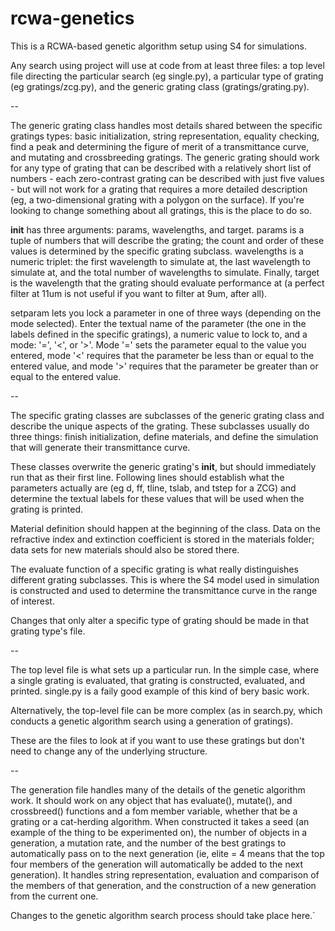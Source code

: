 # rcwa-genetics
This is a RCWA-based genetic algorithm setup using S4 for simulations.

Any search using project will use at code from at least three files: a top level file directing the particular search (eg single.py), a particular type of grating (eg gratings/zcg.py), and the generic grating class (gratings/grating.py).

--

The generic grating class handles most details shared between the specific gratings types: basic initialization, string representation, equality checking, find a peak and determining the figure of merit of a transmittance curve, and mutating and crossbreeding gratings. The generic grating should work for any type of grating that can be described with a relatively short list of numbers - each zero-contrast grating can be described with just five values - but will not work for a grating that requires a more detailed description (eg, a two-dimensional grating with a polygon on the surface). If you're looking to change something about all gratings, this is the place to do so.

__init__ has three arguments: params, wavelengths, and target. params is a tuple of numbers that will describe the grating; the count and order of these values is determined by the specific grating subclass. wavelengths is a numeric triplet: the first wavelength to simulate at, the last wavelength to simulate at, and the total number of wavelengths to simulate. Finally, target is the wavelength that the grating should evaluate performance at (a perfect filter at 11um is not useful if you want to filter at 9um, after all).

setparam lets you lock a parameter in one of three ways (depending on the mode selected). Enter the textual name of the parameter (the one in the labels defined in the specific gratings), a numeric value to lock to, and a mode: '=', '<', or '>'. Mode '=' sets the parameter equal to the value you entered, mode '<' requires that the parameter be less than or equal to the entered value, and mode '>' requires that the parameter be greater than or equal to the entered value.

--

The specific grating classes are subclasses of the generic grating class and describe the unique aspects of the grating. These subclasses usually do three things: finish initialization, define materials, and define the simulation that will generate their transmittance curve.

These classes overwrite the generic grating's __init__, but should immediately run that as their first line. Following lines should establish what the parameters actually are (eg d, ff, tline, tslab, and tstep for a ZCG) and determine the textual labels for these values that will be used when the grating is printed.

Material definition should happen at the beginning of the class. Data on the refractive index and extinction coefficient is stored in the materials folder; data sets for new materials should also be stored there.

The evaluate function of a specific grating is what really distinguishes different grating subclasses. This is where the S4 model used in simulation is constructed and used to determine the transmittance curve in the range of interest.

Changes that only alter a specific type of grating should be made in that grating type's file.

--

The top level file is what sets up a particular run. In the simple case, where a single grating is evaluated, that grating is constructed, evaluated, and printed. single.py is a faily good example of this kind of bery basic work.

Alternatively, the top-level file can be more complex (as in search.py, which conducts a genetic algorithm search using a generation of gratings).

These are the files to look at if you want to use these gratings but don't need to change any of the underlying structure.

--

The generation file handles many of the details of the genetic algorithm work. It should work on any object that has evaluate(), mutate(), and crossbreed() functions and a fom member variable, whether that be a grating or a cat-herding algorithm. When constructed it takes a seed (an example of the thing to be experimented on), the number of objects in a generation, a mutation rate, and the number of the best gratings to automatically pass on to the next generation (ie, elite = 4 means that the top four members of the generation will automatically be added to the next generation). It handles string representation, evaluation and comparison of the members of that generation, and the construction of a new generation from the current one. 

Changes to the genetic algorithm search process should take place here.`
